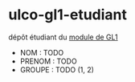 # ulco-gl1-etudiant

dépôt étudiant du [module de GL1](https://juliendehos.gitlab.io/posts/gl1/index.html)

- NOM : TODO
- PRENOM : TODO
- GROUPE : TODO (1, 2)


